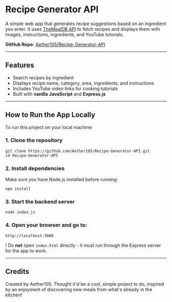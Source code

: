 # Recipe Generator API

A simple web app that generates recipe suggestions based on an ingredient you enter. It uses [TheMealDB API](https://www.themealdb.com/) to fetch recipes and displays them with images, instructions, ingredients, and YouTube tutorials.

**GitHub Repo:** [Aether105/Recipe-Generator-API](https://github.com/Aether105/Recipe-Generator-API)

---

## Features

- Search recipes by ingredient
- Displays recipe name, category, area, ingredients, and instructions
- Includes YouTube video links for cooking tutorials
- Built with **vanilla JavaScript** and **Express.js**

---

## How to Run the App Locally

To run this project on your local machine:

### 1. Clone the repository

```in the terminal
git clone https://github.com/Aether105/Recipe-Generator-API.git
cd Recipe-Generator-API
```

### 2. Install dependencies
Make sure you have Node.js installed before running:

```in the terminal
npm install
```

### 3. Start the backend server

```in the terminal
node index.js
```

### 4. Open your browser and go to:

```
http://localhost:3000
```
! Do **not** open `index.html` directly - it must run through the Express server for the app to work.

---

## Credits

Created by Aether105. 
Thought it'd be a cool, simple project to do, inspired by an enjoyment of discovering new meals from what's already in the kitchen!
